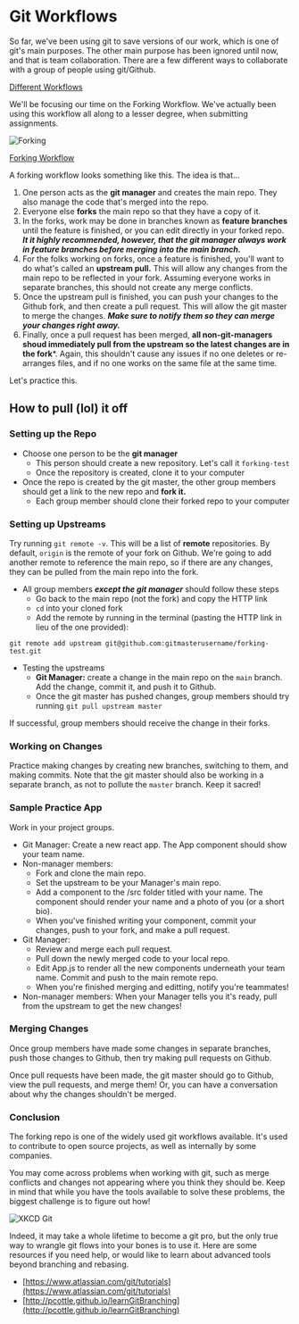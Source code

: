 # Git Workflows

So far, we've been using git to save versions of our work, which is one of git's main purposes. The other main purpose has been ignored until now, and that is team collaboration. There are a few different ways to collaborate with a group of people using git/Github.

[Different Workflows](https://www.atlassian.com/git/tutorials/comparing-workflows)

We'll be focusing our time on the Forking Workflow. We've actually been using this workflow all along to a lesser degree, when submitting assignments.

![Forking](http://i.stack.imgur.com/iYdhN.png)

[Forking Workflow](https://www.atlassian.com/git/tutorials/comparing-workflows/forking-workflow)

A forking workflow looks something like this. The idea is that...

1. One person acts as the **git manager** and creates the main repo. They also manage the code that's merged into the repo.
2. Everyone else **forks** the main repo so that they have a copy of it.
3. In the forks, work may be done in branches known as **feature branches** until the feature is finished, or you can edit directly in your forked repo. ***It it highly recommended, however, that the git manager always work in feature branches before merging into the main branch.***
4. For the folks working on forks, once a feature is finished, you'll want to do what's called an **upstream pull.** This will allow any changes from the main repo to be reflected in your fork. Assuming everyone works in separate branches, this should not create any merge conflicts.
5. Once the upstream pull is finished, you can push your changes to the Github fork, and then create a pull request. This will allow the git master to merge the changes. ***Make sure to notify them so they can merge your changes right away.***
6. Finally, once a pull request has been merged, **all non-git-managers shoud immediately pull from the upstream so the latest changes are in the fork***. Again, this shouldn't cause any issues if no one deletes or re-arranges files, and if no one works on the same file at the same time.

Let's practice this.

## How to pull (lol) it off

### Setting up the Repo

* Choose one person to be the **git manager**
  * This person should create a new repository. Let's call it `forking-test`
  * Once the repository is created, clone it to your computer
* Once the repo is created by the git master, the other group members should get a link to the new repo and **fork it.**
  * Each group member should clone their forked repo to your computer

### Setting up Upstreams

Try running `git remote -v`. This will be a list of **remote** repositories. By default, `origin` is the remote of your fork on Github. We're going to add another remote to reference the main repo, so if there are any changes, they can be pulled from the main repo into the fork.

* All group members ***except the git manager*** should follow these steps
  * Go back to the main repo \(not the fork\) and copy the HTTP link
  * `cd` into your cloned fork
  * Add the remote by running in the terminal \(pasting the HTTP link in lieu of the one provided\):

```text
git remote add upstream git@github.com:gitmasterusername/forking-test.git
```

* Testing the upstreams
  * **Git Manager:** create a change in the main repo on the `main` branch. Add the change, commit it, and push it to Github.
  * Once the git master has pushed changes, group members should try running `git pull upstream master`

If successful, group members should receive the change in their forks.

### Working on Changes

Practice making changes by creating new branches, switching to them, and making commits. Note that the git master should also be working in a separate branch, as not to pollute the `master` branch. Keep it sacred!

### Sample Practice App

Work in your project groups.

* Git Manager: Create a new react app. The App component should show your team name.
* Non-manager members: 
   * Fork and clone the main repo.
   * Set the upstream to be your Manager's main repo. 
   * Add a component to the /src folder titled with your name. The component should render your name and a photo of you (or a short bio).
   * When you've finished writing your component, commit your changes, push to your fork, and make a pull request.
* Git Manager:
   * Review and merge each pull request.
   * Pull down the newly merged code to your local repo.
   * Edit App.js to render all the new components underneath your team name. Commit and push to the main remote repo.
   * When you're finished merging and editting, notify you're teammates!
* Non-manager members: When your Manager tells you it's ready, pull from the upstream to get the new changes!

### Merging Changes

Once group members have made some changes in separate branches, push those changes to Github, then try making pull requests on Github.

Once pull requests have been made, the git master should go to Github, view the pull requests, and merge them! Or, you can have a conversation about why the changes shouldn't be merged.

### Conclusion

The forking repo is one of the widely used git workflows available. It's used to contribute to open source projects, as well as internally by some companies.

You may come across problems when working with git, such as merge conflicts and changes not appearing where you think they should be. Keep in mind that while you have the tools available to solve these problems, the biggest challenge is to figure out how!

![XKCD Git](http://imgs.xkcd.com/comics/git.png)

Indeed, it may take a whole lifetime to become a git pro, but the only true way to wrangle git flows into your bones is to use it. Here are some resources if you need help, or would like to learn about advanced tools beyond branching and rebasing.

* [https://www.atlassian.com/git/tutorials](https://www.atlassian.com/git/tutorials)
* [http://pcottle.github.io/learnGitBranching](http://pcottle.github.io/learnGitBranching)

